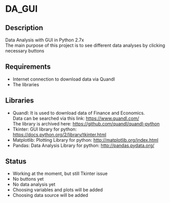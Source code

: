 # DA_GUI

## Description
Data Analysis with GUI in Python 2.7x <br />
The main purpose of this project is to see different data analyses by clicking necessary buttons

## Requirements
- Internet connection to download data via Quandl
- The libraries

## Libraries
- Quandl: It is used to download data of Finance and Economics. <br />
          Data can be searched via this link: https://www.quandl.com/ <br />
          The library is archived here: https://github.com/quandl/quandl-python 
- Tkinter: GUI library for python: https://docs.python.org/2/library/tkinter.html 
- Matplotlib: Plotting Library for python: http://matplotlib.org/index.html
- Pandas: Data Analysis Library for python: http://pandas.pydata.org/

## Status
- Working at the moment, but still Tkinter issue
- No buttons yet
- No data analysis yet
- Choosing variables and plots will be added
- Choosing data source will be added
